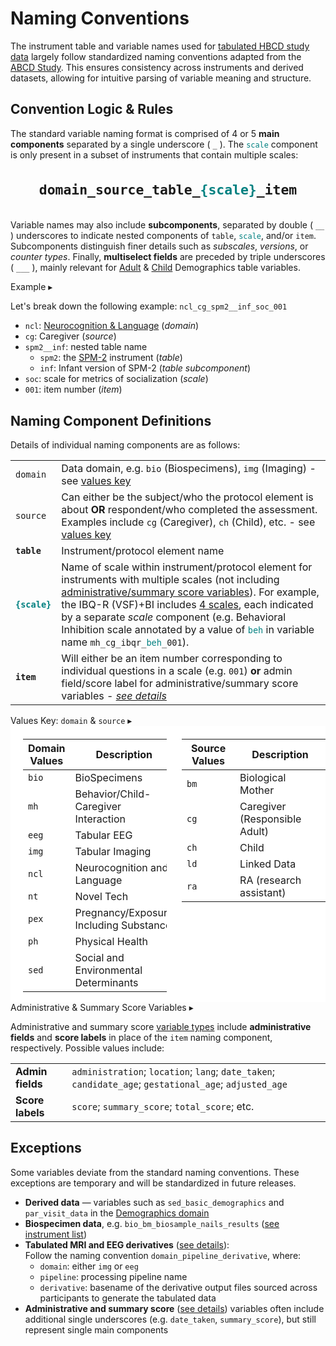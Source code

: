# Naming Conventions

The instrument table and variable names used for <a href="../../datacuration/phenotypes/" target="_blank">tabulated HBCD study data</a> largely follow standardized naming conventions adapted from the [ABCD Study](https://docs.abcdstudy.org/latest/documentation/curation/naming.html). This ensures consistency across instruments and derived datasets, allowing for intuitive parsing of variable meaning and structure.

## Convention Logic & Rules

The standard variable naming format is comprised of 4 or 5 **main components** separated by a single underscore ( `_` ). The <code><span style="color: teal;">scale</span></code> component is only present in a subset of instruments that contain multiple scales:

<p style="font-size: 1.8em; font-weight: bold; padding: 10px;" align="center">
<code>domain_source_table_<span style="color: teal;">{scale}</span>_item</code>
</p>
 
Variable names may also include **subcomponents**, separated by double ( `__` ) underscores to indicate nested components of `table`, <code><span style="color: teal;">scale</span></code>, and/or `item`. Subcomponents distinguish finer details such as *subscales*, *versions*, or *counter types*. Finally, **multiselect fields** are preceded by triple underscores ( `___` ), mainly relevant for [Adult](../instruments/SED/demo-cg.md) & [Child](../instruments/SED/demo-ch.md) Demographics table variables.

<div id="example" class="table-banner" onclick="toggleCollapse(this)">
  <span class="emoji"><i class="fa-solid fa-circle-info"></i></span>
  <span class="text-with-link">
  <span class="text">Example</span>
  <a class="anchor-link" href="#example" title="Copy link">
  <i class="fa-solid fa-link"></i>
  </a>
  </span>
  <span class="arrow">▸</span>
</div>
<div class="table-collapsible-content">
<p>Let's break down the following example: <code>ncl_cg_spm2__inf_soc_001</code></p>
<ul>
<li><code>ncl</code>: <a href="../../instruments/#neurocog">Neurocognition &amp; Language</a> (<em>domain</em>)</li>
<li><code>cg</code>: Caregiver (<em>source</em>)</li>
<li><code>spm2__inf</code>: nested table name<ul>
<li><code>spm2</code>: the <a href="../../instruments/neurocog/spm2">SPM-2</a> instrument (<em>table</em>)</li>
<li><code>inf</code>: Infant version of SPM-2 (<em>table subcomponent</em>)</li>
</ul>
</li>
<li><code>soc</code>: scale for metrics of socialization (<em>scale</em>)</li>
<li><code>001</code>: item number (<em>item</em>)</li>
</ul>
</div>
 
## Naming Component Definitions

Details of individual naming components are as follows:

<table class="table-no-vertical-lines" style="width: 100%; border-collapse: collapse; table-layout: fixed;">
<tbody>
<tr>
  <td><code>domain</code></td>
  <td style="word-wrap: break-word; white-space: normal;">Data domain, e.g. <code>bio</code> (Biospecimens), <code>img</code> (Imaging) - see <a href="#values-key">values key</a></td>
</tr>
<tr>
  <td><code>source</code></td>
  <td style="word-wrap: break-word; white-space: normal;">Can either be the subject/who the protocol element is about <b>OR</b> respondent/who completed the assessment. Examples include <code>cg</code> (Caregiver), <code>ch</code> (Child), etc. - see <a href="#values-key">values key</a></td>
</tr>
<tr>
<td><b><code>table</code></b></td>
<td>Instrument/protocol element name</td>
</tr>
<tr>
<td><b><code><span style="color: teal;">{scale}</span></code></b></td>
<td style="word-wrap: break-word; white-space: normal;">
Name of scale within instrument/protocol element for instruments with multiple scales (not including <a href="#administrative-summary-score-variables">administrative/summary score variables</a>). For example, the IBQ-R (VSF)+BI includes <a href="../../instruments/bcgi/ibqr/#instrument-details" target="_blank">4 scales</a>, each indicated by a separate <i>scale</i> component (e.g. Behavioral Inhibition scale annotated by a value of <code><span style="color: teal;">beh</span></code> in variable name <code>mh_cg_ibqr_<span style="color: teal;">beh</span>_001</code>).</td>
</tr>
<tr>
<td><b><code>item</code></b></td>
<td style="word-wrap: break-word; white-space: normal;">Will either be an item number corresponding to individual questions in a scale (e.g. <code>001</code>) <b>or</b> admin field/score label for administrative/summary score variables - <a href="#administrative-summary-score-variables"><i>see details</i></a></td>
</tr>
</tbody>
</table>

<div id="values-key" class="table-banner" onclick="toggleCollapse(this)">
  <span class="emoji"><i class="fa-solid fa-key"></i></span>
  <span class="text-with-link">
  <span class="text">Values Key: <code>domain</code> & <code>source</code></span>
  <a class="anchor-link" href="#values-key" title="Copy link">
  <i class="fa-solid fa-link"></i>
  </a>
  </span>
  <span class="arrow">▸</span>
</div>
<div class="table-collapsible-content" style="background-color: white;">
<div style="display: flex; gap: 24px; align-items: flex-start; padding-top: 5px;">
<table class="compact-table-no-vertical-lines" style="flex: 1; padding-left: 20px;">
<thead>
    <tr><th>Domain Values</th><th>Description</th></tr>
</thead>
<tbody>
    <tr><td><code>bio</code></td><td>BioSpecimens</td></tr>
    <tr><td><code>mh</code></td><td>Behavior/Child-Caregiver Interaction</td></tr>
    <tr><td><code>eeg</code></td><td>Tabular EEG</td></tr>
    <tr><td><code>img</code></td><td>Tabular Imaging</td></tr>
    <tr><td><code>ncl</code></td><td>Neurocognition and Language</td></tr>
    <tr><td><code>nt</code></td><td>Novel Tech</td></tr>
    <tr><td><code>pex</code></td><td>Pregnancy/Exposure Including Substance</td></tr>
    <tr><td><code>ph</code></td><td>Physical Health</td></tr>
    <tr><td><code>sed</code></td><td>Social and Environmental Determinants</td></tr>
</tbody>
</table>
<table class="compact-table-no-vertical-lines" style="flex: 1;">
<thead>
    <tr><th>Source Values</th><th>Description</th></tr>
</thead>
<tbody>
    <tr><td><code>bm</code></td><td>Biological Mother</td></tr>
    <tr><td><code>cg</code></td><td>Caregiver (Responsible Adult)</td></tr>
    <tr><td><code>ch</code></td><td>Child</td></tr>
    <tr><td><code>ld</code></td><td>Linked Data</td></tr>
    <tr><td><code>ra</code></td><td>RA (research assistant)</td></tr>
</tbody>
</table>
</div>
</div>

<div id="administrative-summary-score-variables" class="table-banner" onclick="toggleCollapse(this)">
  <span class="emoji"><i class="fa-solid fa-circle-info"></i></span>
  <span class="text-with-link">
  <span class="text">Administrative & Summary Score Variables</span>
  <a class="anchor-link" href="#administrative-summary-score-variables" title="Copy link">
  <i class="fa-solid fa-link"></i>
  </a>
  </span>
  <span class="arrow">▸</span>
</div>
<div class="table-collapsible-content">
<p>Administrative and summary score <a href="../metadata/#type_var" target="_blank">variable types</a> include <b>administrative fields</b> and <b>score labels</b> in place of the <code>item</code> naming component, respectively. Possible values include:</p>
<table class="table-no-vertical-lines" style="width: 100%; border-collapse: collapse; table-layout: fixed;">
<tbody>
<tr>
  <td><b>Admin fields</b></td>
  <td  style="word-wrap: break-word; white-space: normal;"><code>administration</code>; <code>location</code>; <code>lang</code>; <code>date_taken</code>; <code>candidate_age</code>; <code>gestational_age</code>; <code>adjusted_age</code></td>
</tr>
<tr>
  <td><b>Score labels</b></td>
  <td><code>score</code>; <code>summary_score</code>; <code>total_score</code>; etc.</td>
</tr>
</tbody>
</table>
</div>

## Exceptions

Some variables deviate from the standard naming conventions. These exceptions are temporary and will be standardized in future releases.

- **Derived data** — variables such as <code>sed_basic_demographics</code> and <code>par_visit_data</code> in the [Demographics domain](../instruments/index.md#demo)
- **Biospecimen data**, e.g. <code>bio_bm_biosample_nails_results</code> ([see instrument list](../instruments/index.md#biospec))
- **Tabulated MRI and EEG derivatives** ([see details](../datacuration/overview.md#warning)):  
Follow the naming convention <code>domain_pipeline_derivative</code>, where:  
    - <code>domain</code>: either <code>img</code> or <code>eeg</code>  
    - <code>pipeline</code>: processing pipeline name  
    - <code>derivative</code>: basename of the derivative output files sourced across participants to generate the tabulated data
 - **Administrative and summary score** ([see details](#administrative-summary-score-variables)) variables often include additional single underscores (e.g. `date_taken`, `summary_score`), but still represent single main components

